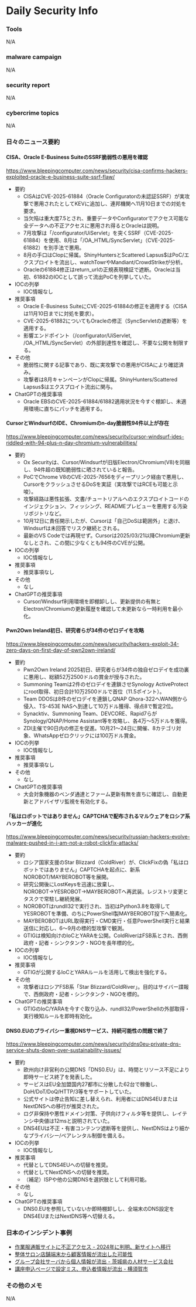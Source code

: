 # Daily Security Info

### Tools
N/A

### malware campaign
N/A

### security report
N/A

### cybercrime topics
N/A

### 日々のニュース要約

#### CISA、Oracle E-Business SuiteのSSRF脆弱性の悪用を確認
https://www.bleepingcomputer.com/news/security/cisa-confirms-hackers-exploited-oracle-e-business-suite-ssrf-flaw/

- 要約
    - CISAはCVE-2025-61884（Oracle Configuratorの未認証SSRF）が実攻撃で悪用されたとしてKEVに追加し、連邦機関へ11月10日までの対処を要求。
    - 当欠陥は重大度7.5とされ、重要データやConfiguratorでアクセス可能な全データへの不正アクセスに悪用され得るとOracleは説明。
    - 7月攻撃は「/configurator/UiServlet」を突くSSRF（CVE-2025-61884）を使用、8月は「/OA_HTML/SyncServlet」（CVE-2025-61882）を別手法で悪用。
    - 8月の手口はClopに帰属。ShinyHuntersとScattered Lapsus$はPoC/エクスプロイトを流出し、watchTowrやMandiant/CrowdStrikeが分析。
    - Oracleの61884修正はreturn_urlの正規表現検証で遮断。Oracleは当初、61882のIOCとして誤って流出PoCを列挙していた。
- IOCの列挙
    - IOC情報なし
- 推奨事項
    - Oracle E-Business SuiteにCVE-2025-61884の修正を適用する（CISAは11月10日までに対処を要求）。
    - CVE-2025-61882についてもOracleの修正（SyncServletの遮断等）を適用する。
    - 影響エンドポイント（/configurator/UiServlet, /OA_HTML/SyncServlet）の外部到達性を確認し、不要な公開を制限する。
- その他
    - 脆弱性に関する記事であり、既に実攻撃での悪用がCISAにより確認済み。
    - 攻撃者は8月キャンペーンがClopに帰属。ShinyHunters/Scattered Lapsus$はエクスプロイト流出に関与。
- ChatGPTの推奨事項
    - Oracle EBSのCVE-2025-61884/61882適用状況を今すぐ棚卸し、未適用環境に直ちにパッチを適用する。

#### CursorとWindsurfのIDE、Chromiumのn-day脆弱性94件以上が存在
https://www.bleepingcomputer.com/news/security/cursor-windsurf-ides-riddled-with-94-plus-n-day-chromium-vulnerabilities/

- 要約
    - Ox Securityは、Cursor/Windsurfが旧版Electron/Chromium(V8)を同梱し、94件超の既知脆弱性に晒されていると報告。
    - PoCでChrome V8のCVE-2025-7656をディープリンク経由で悪用し、CursorをクラッシュさせるDoSを実証（実攻撃ではRCEも可能と示唆）。
    - 攻撃経路は悪性拡張、文書/チュートリアルへのエクスプロイトコードのインジェクション、フィッシング、READMEプレビューを悪用する汚染リポジトリなど。
    - 10月12日に責任開示したが、Cursorは「自己DoSは範囲外」と退け、Windsurfは未回答でリスク継続とされる。
    - 最新のVS Codeでは再現せず。Cursorは2025/03/21以降Chromium更新なしとされ、この間に少なくとも94件のCVEが公開。
- IOCの列挙
    - IOC情報なし
- 推奨事項
    - 推奨事項なし
- その他
    - なし
- ChatGPTの推奨事項
    - Cursor/Windsurf利用環境を即棚卸しし、更新提供の有無とElectron/Chromiumの更新履歴を確認して未更新なら一時利用を最小化。

#### Pwn2Own Ireland初日、研究者らが34件のゼロデイを攻略
https://www.bleepingcomputer.com/news/security/hackers-exploit-34-zero-days-on-first-day-of-pwn2own-ireland/

- 要約
    - Pwn2Own Ireland 2025初日、研究者らが34件の独自ゼロデイを成功裏に悪用し、総額52万2500ドルの賞金が授与された。
    - Summoning Teamは2件のゼロデイを連鎖させSynology ActiveProtectにroot取得、初日合計10万2500ドルで首位（11.5ポイント）。
    - Team DDOSは8件のゼロデイを連鎖しQNAP Qhora-322へWAN側から侵入、TS-453E NASへ到達して10万ドル獲得、得点8で暫定2位。
    - Synacktiv、Summoning Team、DEVCORE、Rapid7らがSynology/QNAP/Home Assistant等を攻略し、各4万～5万ドルを獲得。
    - ZDI主催で90日内の修正を促進。10月21～24日に開催、8カテゴリ対象、WhatsAppゼロクリックには100万ドル賞金。
- IOCの列挙
    - IOC情報なし
- 推奨事項
    - 推奨事項なし
- その他
    - なし
- ChatGPTの推奨事項
    - 大会対象機器のベンダ通達とファーム更新有無を直ちに確認し、自動更新とアドバイザリ監視を有効化する。

#### 「私はロボットではありません」CAPTCHAで配布されるマルウェアをロシア系ハッカーが進化
https://www.bleepingcomputer.com/news/security/russian-hackers-evolve-malware-pushed-in-i-am-not-a-robot-clickfix-attacks/

- 要約
    - ロシア国家支援のStar Blizzard（ColdRiver）が、ClickFixの偽「私はロボットではありません」CAPTCHAを起点に、新系NOROBOT/MAYBEROBOT等を展開。
    - 研究公開後にLostKeysを迅速に放棄し、NOROBOT→YESROBOT→MAYBEROBOTへ再武装。レジストリ変更とタスクで常駐し継続発展。
    - NOROBOTはrundll32で実行され、当初はPython3.8を取得してYESROBOTを準備、のちにPowerShell製MAYBEROBOT投下へ簡素化。
    - MAYBEROBOTはURL取得実行・CMD実行・任意PowerShell実行と結果送信に対応し、6〜9月の標的型攻撃で観測。
    - GTIGは検知向けのIoCとYARAを公開。ColdRiverはFSB系とされ、西側政府・記者・シンクタンク・NGOを長年標的化。
- IOCの列挙
    - IOC情報なし
- 推奨事項
    - GTIGが公開するIoCとYARAルールを活用して検出を強化する。
- その他
    - 攻撃者はロシアFSB系「Star Blizzard/ColdRiver」。目的はサイバー諜報で、西側政府・記者・シンクタンク・NGOを標的。
- ChatGPTの推奨事項
    - GTIGのIoC/YARAを今すぐ取り込み、rundll32/PowerShellの外部取得・実行検知ルールを即時有効化。

#### DNS0.EUのプライバシー重視DNSサービス、持続可能性の問題で終了
https://www.bleepingcomputer.com/news/security/dns0eu-private-dns-service-shuts-down-over-sustainability-issues/

- 要約
    - 欧州向け非営利の公開DNS「DNS0.EU」は、時間とリソース不足により即時サービス終了を発表した。
    - サービスはEU全加盟国内27都市に分散した62台で稼働し、DoH/DoT/DoQ/HTTP/3等をサポートしていた。
    - 公式サイトは停止告知に差し替えられ、利用者にはDNS4EUまたはNextDNSへの移行が推奨された。
    - ログ非保持や悪性ドメイン対策、子供向けフィルタ等を提供し、レイテンシ中央値は12msと説明されていた。
    - DNS4EUは不正・有害コンテンツ遮断等を提供し、NextDNSはより細かなプライバシー/ペアレンタル制御を備える。
- IOCの列挙
    - IOC情報なし
- 推奨事項
    - 代替としてDNS4EUへの切替を推奨。
    - 代替としてNextDNSへの切替を推奨。
    - （補足）ISPや他の公開DNSを選択肢として利用可能。
- その他
    - なし
- ChatGPTの推奨事項
    - DNS0.EUを参照していないか即時棚卸しし、全端末のDNS設定をDNS4EUまたはNextDNS等へ切替える。

### 日本のインシデント事例
- [作業服通販サイトに不正アクセス - 2024年に判明、新サイトへ移行](https://www.security-next.com/176048)
- [整体サロン店舗端末から顧客情報が流出した可能性](https://www.security-next.com/175966)
- [グループ会社サーバから個人情報が流出 - 茨城県の人材サービス会社](https://www.security-next.com/175668)
- [講座申込ページで設定ミス、申込者情報が流出 - 横須賀市](https://www.security-next.com/175939)

### その他のメモ
N/A